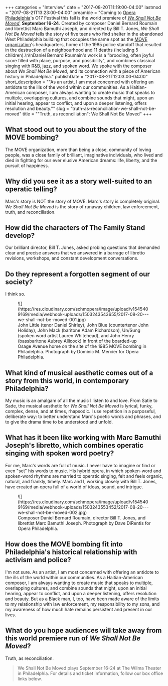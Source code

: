 +++
categories = "Interview"
date = "2017-08-20T11:19:00-04:00"
lastmod = "2017-08-21T13:23:00-04:00"
preamble = "Coming to [Opera Philadelphia](/scene/companies/opera-philadelphia/)'s O17 Festival this fall is the world premiere of [*We Shall Not Be Moved*](https://www.operaphila.org/whats-on/on-stage-2017-2018/we-shall-not-be-moved/), **September 16-24**. Created by composer Daniel Bernard Roumain and librettist Marc Bamuthi Joseph, and directed by Bill T. Jones, *We Shall Not Be Moved* tells the story of five teens who find shelter in the abandoned West Philadelphia building that occupies the same spot as the [MOVE organization](https://en.wikipedia.org/wiki/MOVE)'s headquarters, home of the 1985 police standoff that resulted in the destruction of a neighbourhood and 11 deaths (including 5 children).\n\nDaniel Bernard Roumain's work is a \"brooding, often joyful score filled with place, purpose, and possibility\", and combines classical singing with R&B, jazz, and spoken word. We spoke with the composer about *We Shall Not Be Moved*, and its connection with a piece of American history in Philadelphia."
publishDate = "2017-08-21T12:03:00-04:00"
short_description = "&quot;As an artist, I am most concerned with offering an antidote to the ills of the world within our communities. As a Haitian-American composer, I am always wanting to create music that speaks to multiple, overlapping cultures, and combine sounds that might, upon an initial hearing, appear to conflict, and upon a deeper listening, offers resolution and beauty.&quot;"
slug = "truth-as-reconciliation-we-shall-not-be-moved"
title = "&quot;Truth, as reconciliation&quot;: We Shall Not Be Moved"
+++

## What stood out to you about the story of the MOVE bombing?
 
The MOVE organization, more than being a close, community of loving people, was a close family of brilliant, imaginative individuals, who lived and died in fighting for our ever elusive American dreams: life, liberty, and the pursuit of happiness. 

## Why did you see it as a story well-suited to an operatic telling?
 
Marc's story is NOT the story of MOVE. Marc's story is completely original. *We Shall Not Be Moved* is the story of runaway children, law enforcement, truth, and reconciliation. 

## How did the characters of The Family Stand develop?
 
Our brilliant director, Bill T. Jones, asked probing questions that demanded clear and precise answers that we answered in a barrage of libretto revisions, workshops, and constant development conversations. 

## Do they represent a forgotten segment of our society?
 
I think so. 

<figure data-type="image">
![](https://res.cloudinary.com/schmopera/image/upload/v1545409169/media/webhook-uploads/1503243543655/2017-08-20---we-shall-not-be-moved-001.jpg)
<figcaption>John Little (tenor Daniel Shirley), John Blue (countertenor John Holiday), John
Mack (baritone Adam Richardson), Un/Sung (spoken word artist Lauren Whitehead), and John Henry (bassbaritone Aubrey Allicock) in front of the boarded-up Osage Avenue home on the site of the 1985 MOVE bombing in Philadelphia. Photograph by Dominic M. Mercier for Opera Philadelphia.</figcaption>
</figure>

## What kind of musical aesthetic comes out of a story from this world, in contemporary Philadelphia?
 
My music is an amalgam of all the music I listen to and love. From Satie to Sade, the musical aesthetic for *We Shall Not Be Moved* is lyrical, funky, complex, dense, and at times, rhapsodic. I use repetition in a purposeful, deliberate way: to better understand Marc's poetic words and phrases, and to give the drama time to be understood and unfold. 
 
## What has it been like working with Marc Bamuthi Joseph's libretto, which combines operatic singing with spoken word poetry?
 
For me, Marc's words are full of music. I never have to imagine or find or even "set" his words to music. His hybrid opera, in which spoken-word and spoken-word rhythms are married to operatic singing, felt and feels organic, natural, and frankly, timely. Marc and I, working closely with Bill T. Jones, have created an opera full of a world of ideas, sound, and intrigue. 

<figure data-type="image">
![](https://res.cloudinary.com/schmopera/image/upload/v1545409169/media/webhook-uploads/1503243553452/2017-08-20---we-shall-not-be-moved-002.jpg)
<figcaption>Composer Daniel Bernard Roumain, director Bill T. Jones, and librettist Marc
Bamuthi Joseph. Photograph by Dave DiRentis for Opera Philadelphia.</figcaption>
</figure>
 
## How does the MOVE bombing fit into Philadelphia's historical relationship with activism and police?
 
I'm not sure. As an artist, I am most concerned with offering an antidote to the ills of the world within our communities. As a Haitian-American composer, I am always wanting to create music that speaks to multiple, overlapping cultures, and combine sounds that might, upon an initial hearing, appear to conflict, and upon a deeper listening, offers resolution and beauty. But as a Black man, I, too, have been made aware of the limits to my relationship with law enforcement, my responsibility to my sons, and my awareness of how much hate remains persistent and present in our lives. 
 
## What do you hope audiences will take away from this world premiere run of *We Shall Not Be Moved*?
 
Truth, as reconciliation. 

>We Shall Not Be Moved plays September 16-24 at The Wilma Theater in Philadelphia. For details and ticket information, follow our box office links below.
